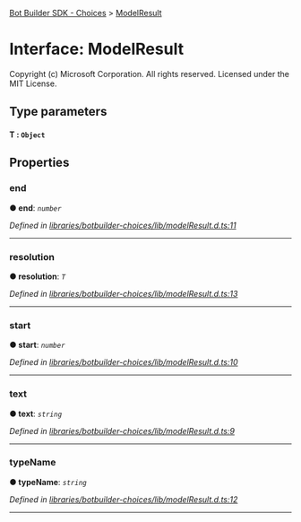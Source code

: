 [Bot Builder SDK - Choices](../README.md) > [ModelResult](../interfaces/botbuilder_choices.modelresult.md)



# Interface: ModelResult


Copyright (c) Microsoft Corporation. All rights reserved. Licensed under the MIT License.

## Type parameters
#### T :  `Object`

## Properties
<a id="end"></a>

###  end

**●  end**:  *`number`* 

*Defined in [libraries/botbuilder-choices/lib/modelResult.d.ts:11](https://github.com/Microsoft/botbuilder-js/blob/f687311/libraries/botbuilder-choices/lib/modelResult.d.ts#L11)*





___

<a id="resolution"></a>

###  resolution

**●  resolution**:  *`T`* 

*Defined in [libraries/botbuilder-choices/lib/modelResult.d.ts:13](https://github.com/Microsoft/botbuilder-js/blob/f687311/libraries/botbuilder-choices/lib/modelResult.d.ts#L13)*





___

<a id="start"></a>

###  start

**●  start**:  *`number`* 

*Defined in [libraries/botbuilder-choices/lib/modelResult.d.ts:10](https://github.com/Microsoft/botbuilder-js/blob/f687311/libraries/botbuilder-choices/lib/modelResult.d.ts#L10)*





___

<a id="text"></a>

###  text

**●  text**:  *`string`* 

*Defined in [libraries/botbuilder-choices/lib/modelResult.d.ts:9](https://github.com/Microsoft/botbuilder-js/blob/f687311/libraries/botbuilder-choices/lib/modelResult.d.ts#L9)*





___

<a id="typename"></a>

###  typeName

**●  typeName**:  *`string`* 

*Defined in [libraries/botbuilder-choices/lib/modelResult.d.ts:12](https://github.com/Microsoft/botbuilder-js/blob/f687311/libraries/botbuilder-choices/lib/modelResult.d.ts#L12)*





___


